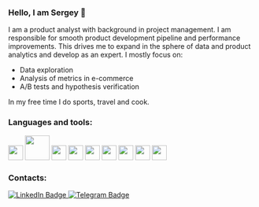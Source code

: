 ### Hello, I am Sergey 👋
I am a product analyst with background in project management. I am responsible for smooth product development pipeline and performance improvements.
This drives me to expand in the sphere of data and product analytics and develop as an expert.
I mostly focus on:
- Data exploration
- Analysis of metrics in e-commerce
- A/B tests and hypothesis verification

<!--
**sukhinsergey/sukhinsergey** is a ✨ _special_ ✨ repository because its `README.md` (this file) appears on your GitHub profile.

Here are some ideas to get you started:

- 🔭 I’m currently working on ...
- 🌱 I’m currently learning ...
- 👯 I’m looking to collaborate on ...
- 🤔 I’m looking for help with ...
- 💬 Ask me about ...
- 📫 How to reach me: ...
- 😄 Pronouns: ...
- ⚡ Fun fact: ...
-->
In my free time I do sports, travel and cook.
### Languages and tools: 
<!-- Python, Pandas, Numpy, Seaborn, Scipi, SQL, AirFlow, Git
-->

<img src="https://github.com/sukhinsergey/sukhinsergey/assets/61851042/0258bf12-58ff-4b14-b6fd-dc6f97bfb232" width="30" /> 
<img src="https://github.com/sukhinsergey/sukhinsergey/assets/61851042/57f0194e-572f-4654-b34d-bb848798a9ad" width="50" /> 
<img src="https://github.com/sukhinsergey/sukhinsergey/assets/61851042/04713ecb-8a82-4a5a-b89d-cda96254d4bc" width="30" />
<img src="https://github.com/sukhinsergey/sukhinsergey/assets/61851042/f8e32eb2-b7ed-437f-9c53-027984b1c51c" width="30" />
<img src="https://github.com/sukhinsergey/sukhinsergey/assets/61851042/607242a2-6c64-4bb5-b5a8-5bd67115925c" width="30" />
<img src="https://github.com/sukhinsergey/sukhinsergey/assets/61851042/0673bc72-016f-4006-ade0-472381530312" width="30" />
<img src="https://github.com/sukhinsergey/sukhinsergey/assets/61851042/b97d3328-a39e-45bb-b5ff-ae1cc4588858" width="30" />
<img src="https://github.com/sukhinsergey/sukhinsergey/assets/61851042/2e6ecd7f-5737-49f7-abf2-6bea83deb22b" width="30" />
<img src="https://github.com/sukhinsergey/sukhinsergey/assets/61851042/e7c96a48-a473-4af9-a423-584d031551de" width="30" />


### Contacts: 

<div id="badges">
  <a href="https://www.linkedin.com/in/sergey-sukhin-29b7b2113" target="_blank">
    <img src="https://img.shields.io/badge/LinkedIn-blue?style=for-the-badge&logo=linkedin&logoColor=white" alt="LinkedIn Badge"/>
  </a>
  <a href="https://t.me/sukhin" target="_blank">
    <img src="https://img.shields.io/badge/Telegram-2CA5E0?style=for-the-badge&logo=telegram&logoColor=white" alt="Telegram Badge"/>
  </a>
</div>
